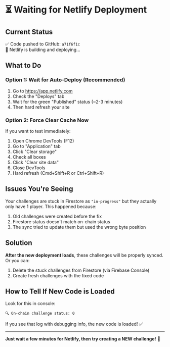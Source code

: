 # ⏳ Waiting for Netlify Deployment

## Current Status

✅ Code pushed to GitHub: `a71f6f1c`  
🔄 Netlify is building and deploying...

## What to Do

### Option 1: Wait for Auto-Deploy (Recommended)
1. Go to https://app.netlify.com
2. Check the "Deploys" tab
3. Wait for the green "Published" status (~2-3 minutes)
4. Then hard refresh your site

### Option 2: Force Clear Cache Now
If you want to test immediately:

1. Open Chrome DevTools (F12)
2. Go to "Application" tab
3. Click "Clear storage"
4. Check all boxes
5. Click "Clear site data"
6. Close DevTools
7. Hard refresh (Cmd+Shift+R or Ctrl+Shift+R)

## Issues You're Seeing

Your challenges are stuck in Firestore as `"in-progress"` but they actually only have 1 player. This happened because:

1. Old challenges were created before the fix
2. Firestore status doesn't match on-chain status
3. The sync tried to update them but used the wrong byte position

## Solution

**After the new deployment loads**, these challenges will be properly synced. Or you can:

1. Delete the stuck challenges from Firestore (via Firebase Console)
2. Create fresh challenges with the fixed code

## How to Tell If New Code is Loaded

Look for this in console:
```
🔍 On-chain challenge status: 0
```

If you see that log with debugging info, the new code is loaded! ✅

---

**Just wait a few minutes for Netlify, then try creating a NEW challenge!** 🚀

